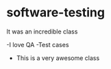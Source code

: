 # software-testing
It was an incredible class

-I love QA
-Test cases
- This is a very awesome class

